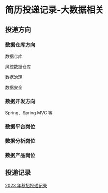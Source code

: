 # 简历投递记录-大数据相关


## 投递方向


### 数据仓库方向

数据仓库

风控数据仓库

数据治理

数据安全


### 数据开发方向

Spring、Spring MVC 等

### 数据平台岗位


### 数据分析岗位


### 数据产品岗位


## 投递记录

[2023 年秋招投递记录](https://docs.qq.com/sheet/DWUxjRklMenZxVG5q?tab=BB08J2)